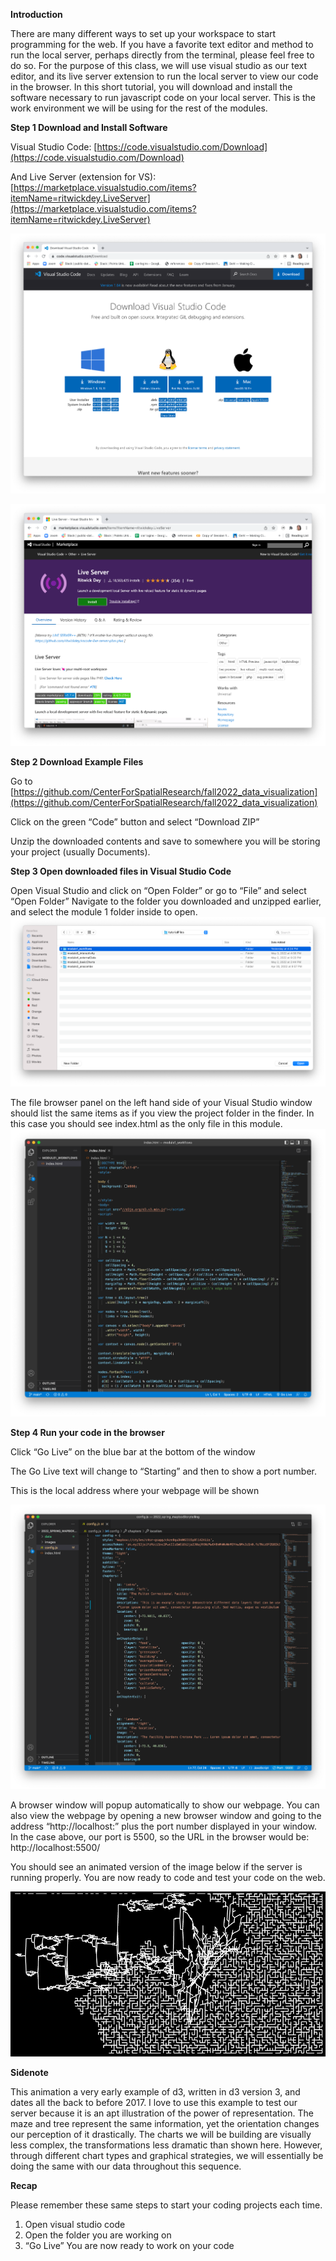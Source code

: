 

**Introduction**

There are many different ways to set up your workspace to start programming for the web. If you have a favorite text editor and method to run the local server, perhaps directly from the terminal, please feel free to do so. For the purpose of this class, we will use visual studio as our text editor, and its live server extension to run the local server to view our code in the browser. In this short tutorial, you will download and install the software necessary to run javascript code on your local server. This is the work environment we will be using for the rest of the modules.

**Step 1 Download and Install Software**

Visual Studio Code: [https://code.visualstudio.com/Download](https://code.visualstudio.com/Download)

And Live Server (extension for VS): [https://marketplace.visualstudio.com/items?itemName=ritwickdey.LiveServer](https://marketplace.visualstudio.com/items?itemName=ritwickdey.LiveServer)

![alt_text](images/image5.png "image_tooltip")

![alt_text](images/image1.png "image_tooltip")

**Step 2 Download Example Files**

Go to [https://github.com/CenterForSpatialResearch/fall2022_data_visualization](https://github.com/CenterForSpatialResearch/fall2022_data_visualization)

Click on the green “Code” button and select “Download ZIP”

 

Unzip the downloaded contents and save to somewhere you will be storing your project (usually Documents).

**Step 3 Open downloaded files in Visual Studio Code**

Open Visual Studio and click on “Open Folder” or go to “File” and select “Open Folder” Navigate to the folder  you downloaded and unzipped earlier, and select the module 1 folder inside to open.
![alt_text](images/image7.png "image_tooltip")


The file browser panel on the left hand side of your Visual Studio window should list the same items as if you view the project folder in the finder. In this case you should see index.html as the only file in this module.
![alt_text](images/image6.png "image_tooltip")


**Step 4 Run your code in the browser**

Click “Go Live” on the blue bar at the bottom of the window

The Go Live text will change to “Starting” and then to show a port number.

This is the local address where your webpage will be shown

![alt_text](images/image3.png "image_tooltip")


A browser window will popup automatically to show our webpage. You can also view the webpage by opening a new browser window and going to the address “http://localhost:” plus the port number displayed in your window. In the case above, our port is 5500, so the URL in the browser would be: http://localhost:5500/

You should see an animated version of the image below if the server is running properly. You are now ready to code and test your code on the web.

![alt_text](images/image4.png "image_tooltip")

**Sidenote**

This animation a very early example of d3, written in d3 version 3, and dates all the back to before 2017. I love to use this example to test our server because it is an apt illustration of the power of representation. The maze and tree represent the same information, yet the orientation changes our perception of it drastically. The charts we will be building are visually less complex, the transformations less dramatic than shown here. However, through different chart types and graphical strategies, we will essentially be doing the same with our data throughout this sequence.

**Recap**

Please remember these same steps to start your coding projects each time.
1. Open visual studio code
2. Open the folder you are working on
3. “Go Live”
You are now ready to work on your code